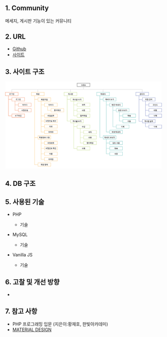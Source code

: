 
## 1. Community
메세지, 게시판 기능이 있는 커뮤니티 

## 2. URL
* [Github](https://github.com/pic22ti/pic22ti.github.io/tree/master/portfolio/php)
* [사이트](http://pic22ti.dothome.co.kr/mysite/php/index.php)

## 3. 사이트 구조
![sitemap_php](/portfolio/php/sitemap_php.jpg)

## 4. DB 구조

## 5. 사용된 기술
* PHP
  - 기술

* MySQL
  - 기술

* Vanilla JS
  - 기술

## 6. 고찰 및 개선 방향
* 

## 7. 참고 사항
* PHP 프로그래밍 입문 (지은이:황재호, 한빛아카데미)
* [MATERIAL DESIGN](https://material.io/resources/icons/?style=baseline)
